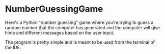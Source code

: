 # NumberGuessingGame

Here's a Python "number guessing" game where you're trying to guess a random number that the computer has generated and the computer will give hints and different messages based on the user input.

The program is pretty simple and is meant to be used from the terminal of the IDE.
